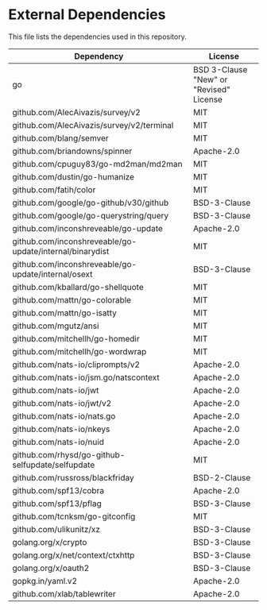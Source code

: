 # External Dependencies

This file lists the dependencies used in this repository.

| Dependency                                               | License                                 |
|----------------------------------------------------------|-----------------------------------------|
| go                                                       | BSD 3-Clause "New" or "Revised" License |
| github.com/AlecAivazis/survey/v2                         | MIT                                     |
| github.com/AlecAivazis/survey/v2/terminal                | MIT                                     |
| github.com/blang/semver                                  | MIT                                     |
| github.com/briandowns/spinner                            | Apache-2.0                              |
| github.com/cpuguy83/go-md2man/md2man                     | MIT                                     |
| github.com/dustin/go-humanize                            | MIT                                     |
| github.com/fatih/color                                   | MIT                                     |
| github.com/google/go-github/v30/github                   | BSD-3-Clause                            |
| github.com/google/go-querystring/query                   | BSD-3-Clause                            |
| github.com/inconshreveable/go-update                     | Apache-2.0                              |
| github.com/inconshreveable/go-update/internal/binarydist | MIT                                     |
| github.com/inconshreveable/go-update/internal/osext      | BSD-3-Clause                            |
| github.com/kballard/go-shellquote                        | MIT                                     |
| github.com/mattn/go-colorable                            | MIT                                     |
| github.com/mattn/go-isatty                               | MIT                                     |
| github.com/mgutz/ansi                                    | MIT                                     |
| github.com/mitchellh/go-homedir                          | MIT                                     |
| github.com/mitchellh/go-wordwrap                         | MIT                                     |
| github.com/nats-io/cliprompts/v2                         | Apache-2.0                              |
| github.com/nats-io/jsm.go/natscontext                    | Apache-2.0                              |
| github.com/nats-io/jwt                                   | Apache-2.0                              |
| github.com/nats-io/jwt/v2                                | Apache-2.0                              |
| github.com/nats-io/nats.go                               | Apache-2.0                              |
| github.com/nats-io/nkeys                                 | Apache-2.0                              |
| github.com/nats-io/nuid                                  | Apache-2.0                              |
| github.com/rhysd/go-github-selfupdate/selfupdate         | MIT                                     |
| github.com/russross/blackfriday                          | BSD-2-Clause                            |
| github.com/spf13/cobra                                   | Apache-2.0                              |
| github.com/spf13/pflag                                   | BSD-3-Clause                            |
| github.com/tcnksm/go-gitconfig                           | MIT                                     |
| github.com/ulikunitz/xz                                  | BSD-3-Clause                            |
| golang.org/x/crypto                                      | BSD-3-Clause                            |
| golang.org/x/net/context/ctxhttp                         | BSD-3-Clause                            |
| golang.org/x/oauth2                                      | BSD-3-Clause                            |
| gopkg.in/yaml.v2                                         | Apache-2.0                              |
| github.com/xlab/tablewriter                              | Apache-2.0                              |

